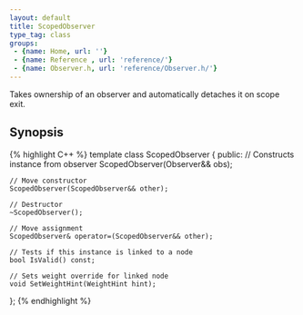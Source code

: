 ```yaml
---
layout: default
title: ScopedObserver
type_tag: class
groups: 
 - {name: Home, url: ''}
 - {name: Reference , url: 'reference/'}
 - {name: Observer.h, url: 'reference/Observer.h/'}
---
```

Takes ownership of an observer and automatically detaches it on scope exit.

## Synopsis
{% highlight C++ %}
template <typename D>
class ScopedObserver
{
public:
    // Constructs instance from observer
    ScopedObserver(Observer<D>&& obs);

    // Move constructor
    ScopedObserver(ScopedObserver&& other);

    // Destructor
    ~ScopedObserver();

    // Move assignment
    ScopedObserver& operator=(ScopedObserver&& other);

    // Tests if this instance is linked to a node
    bool IsValid() const;

    // Sets weight override for linked node
    void SetWeightHint(WeightHint hint);
};
{% endhighlight %}